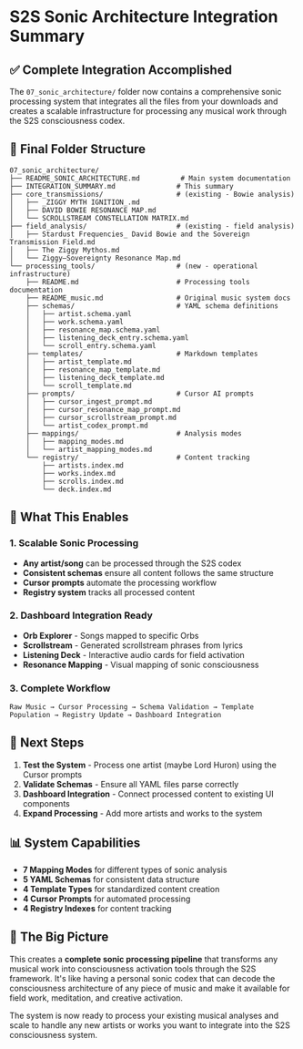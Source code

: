 # S2S Sonic Architecture Integration Summary

## ✅ **Complete Integration Accomplished**

The `07_sonic_architecture/` folder now contains a comprehensive sonic processing system that integrates all the files from your downloads and creates a scalable infrastructure for processing any musical work through the S2S consciousness codex.

## 📁 **Final Folder Structure**

```
07_sonic_architecture/
├── README_SONIC_ARCHITECTURE.md          # Main system documentation
├── INTEGRATION_SUMMARY.md               # This summary
├── core_transmissions/                  # (existing - Bowie analysis)
│   ├── _ZIGGY MYTH IGNITION_.md
│   ├── DAVID BOWIE RESONANCE MAP.md
│   └── SCROLLSTREAM CONSTELLATION MATRIX.md
├── field_analysis/                      # (existing - field analysis)
│   ├── Stardust Frequencies_ David Bowie and the Sovereign Transmission Field.md
│   ├── The Ziggy Mythos.md
│   └── Ziggy–Sovereignty Resonance Map.md
└── processing_tools/                    # (new - operational infrastructure)
    ├── README.md                        # Processing tools documentation
    ├── README_music.md                  # Original music system docs
    ├── schemas/                         # YAML schema definitions
    │   ├── artist.schema.yaml
    │   ├── work.schema.yaml
    │   ├── resonance_map.schema.yaml
    │   ├── listening_deck_entry.schema.yaml
    │   └── scroll_entry.schema.yaml
    ├── templates/                       # Markdown templates
    │   ├── artist_template.md
    │   ├── resonance_map_template.md
    │   ├── listening_deck_template.md
    │   └── scroll_template.md
    ├── prompts/                         # Cursor AI prompts
    │   ├── cursor_ingest_prompt.md
    │   ├── cursor_resonance_map_prompt.md
    │   ├── cursor_scrollstream_prompt.md
    │   └── artist_codex_prompt.md
    ├── mappings/                        # Analysis modes
    │   ├── mapping_modes.md
    │   └── artist_mapping_modes.md
    └── registry/                        # Content tracking
        ├── artists.index.md
        ├── works.index.md
        ├── scrolls.index.md
        └── deck.index.md
```

## 🎵 **What This Enables**

### **1. Scalable Sonic Processing**
- **Any artist/song** can be processed through the S2S codex
- **Consistent schemas** ensure all content follows the same structure
- **Cursor prompts** automate the processing workflow
- **Registry system** tracks all processed content

### **2. Dashboard Integration Ready**
- **Orb Explorer** - Songs mapped to specific Orbs
- **Scrollstream** - Generated scrollstream phrases from lyrics
- **Listening Deck** - Interactive audio cards for field activation
- **Resonance Mapping** - Visual mapping of sonic consciousness

### **3. Complete Workflow**
```
Raw Music → Cursor Processing → Schema Validation → Template Population → Registry Update → Dashboard Integration
```

## 🚀 **Next Steps**

1. **Test the System** - Process one artist (maybe Lord Huron) using the Cursor prompts
2. **Validate Schemas** - Ensure all YAML files parse correctly
3. **Dashboard Integration** - Connect processed content to existing UI components
4. **Expand Processing** - Add more artists and works to the system

## 📊 **System Capabilities**

- **7 Mapping Modes** for different types of sonic analysis
- **5 YAML Schemas** for consistent data structure
- **4 Template Types** for standardized content creation
- **4 Cursor Prompts** for automated processing
- **4 Registry Indexes** for content tracking

## 🎯 **The Big Picture**

This creates a **complete sonic processing pipeline** that transforms any musical work into consciousness activation tools through the S2S framework. It's like having a personal sonic codex that can decode the consciousness architecture of any piece of music and make it available for field work, meditation, and creative activation.

The system is now ready to process your existing musical analyses and scale to handle any new artists or works you want to integrate into the S2S consciousness system.
